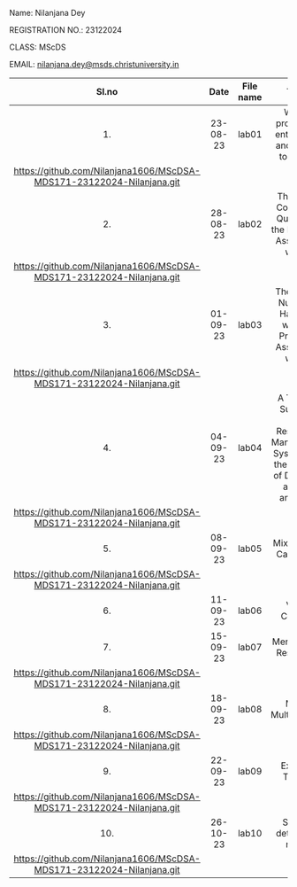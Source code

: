 Name: Nilanjana Dey

REGISTRATION NO.: 23122024

CLASS: MScDS

EMAIL: nilanjana.dey@msds.christuniversity.in







| Sl.no |   Date   | File name |                                                 Topic                                                 |                             Link                             |
| :---: | :------: | :-------: | :---------------------------------------------------------------------------------------------------: | :----------------------------------------------------------: |
|  1.   | 23-08-23 |   lab01   |                         Write a program to enter name and push it to github.                          |
https://github.com/Nilanjana1606/MScDSA-MDS171-23122024-Nilanjana.git |
|  2.   | 28-08-23 |   lab02   |                   The Name Collector's Quest with the Problems Associated with it.                    | 
https://github.com/Nilanjana1606/MScDSA-MDS171-23122024-Nilanjana.git |
|  3.   | 01-09-23 |   lab03   |                  The Tale of Numbers' Harmony with the Problems Associated with it.                   | 
https://github.com/Nilanjana1606/MScDSA-MDS171-23122024-Nilanjana.git |
|  4.   | 04-09-23 |   lab04   | A Taste of Success: The Restaurant Management System with the creation of Database and the analysis . | 
https://github.com/Nilanjana1606/MScDSA-MDS171-23122024-Nilanjana.git |
|  5.   | 08-09-23 |   lab05   |                                        Mix & Match Calculator.                                        | 
https://github.com/Nilanjana1606/MScDSA-MDS171-23122024-Nilanjana.git |
|  6.   | 11-09-23 |   lab06   |                                            Vowel Counter.                                             | https://github.com/Nilanjana1606/MScDSA-MDS171-23122024-Nilanjana.git |                                                                 
|  7.  | 15-09-23 |    lab07   |                                        Menu Driven Restaurent                                         |
https://github.com/Nilanjana1606/MScDSA-MDS171-23122024-Nilanjana.git |
|  8.  | 18-09-23 |    lab08   |                                        Matrix Multiplication                                          |
https://github.com/Nilanjana1606/MScDSA-MDS171-23122024-Nilanjana.git |                                                                |
|  9.  | 22-09-23 |    lab09   |                                             Expense Tracker                                           |
https://github.com/Nilanjana1606/MScDSA-MDS171-23122024-Nilanjana.git |                                                                |
|  10. | 26-10-23 |    lab10   |                                         Student details and marks                                     |
https://github.com/Nilanjana1606/MScDSA-MDS171-23122024-Nilanjana.git |                                                                |
